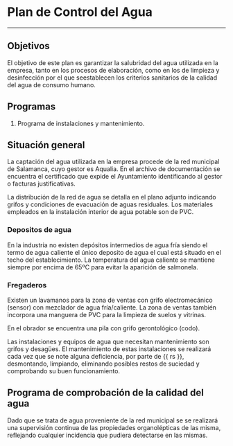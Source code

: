 # Plan de Control del Agua

______________________________________________________________________

## Objetivos

El objetivo de este plan es garantizar la salubridad del agua utilizada en la empresa, tanto en los procesos de elaboración, como en los de limpieza y desinfección por el que seestablecen los criterios sanitarios de la calidad
del agua de consumo humano.

## Programas

1. Programa de instalaciones y mantenimiento.

## Situación general

La captación del agua utilizada en la empresa procede de la red municipal de Salamanca, cuyo gestor es Aqualia.
En el archivo de documentación se encuentra el certificado que expide el Ayuntamiento identificando al gestor o facturas justificativas.

La distribución de la red de agua se detalla en el plano adjunto indicando grifos y condiciones de evacuación
de aguas residuales. Los materiales empleados en la instalación interior de agua potable son de PVC.

### Depositos de agua

En la industria no existen depósitos intermedios de agua fría siendo el termo de agua caliente el único deposito de agua el cual está situado en el techo del establecimiento. La temperatura del agua caliente se mantiene siempre por encima de 65ºC para evitar la aparición de salmonela.

### Fregaderos

Existen un lavamanos para la zona de ventas con grifo electromecánico (sensor) con mezclador de agua fría/caliente. La zona de ventas también incorpora una manguera de PVC para la limpieza de suelos y vitrinas.

En el obrador se encuentra una pila con grifo gerontológico (codo).

Las instalaciones y equipos de agua que necesitan mantenimiento son grifos y desagües. El mantenimiento de estas instalaciones se realizará cada vez que se note alguna deficiencia, por parte de {{ rs }}, desmontando, limpiando, eliminando posibles restos de suciedad y comprobando su buen funcionamiento.

## Programa de comprobación de la calidad del agua

Dado que se trata de agua proveniente de la red municipal se se realizará una supervisión continua de las propiedades organolépticas de las misma, reflejando cualquier incidencia que pudiera detectarse en las mismas.
